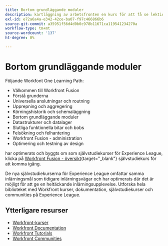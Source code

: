 ```yaml
---
title: Bortom grundläggande moduler
description: kartläggning av arbetsfronten en kurs för att få se lektionskurser
exl-id: e72a6a4a-e342-42ce-ba07-f97c466866b6
source-git-commit: a35951f56d4d0b0c978b11671ca119541234270a
workflow-type: tm+mt
source-wordcount: '137'
ht-degree: 0%

---
```


# Bortom grundläggande moduler

Följande Workfont One Learning Path:

* Välkommen till Workfront Fusion
* Förstå grunderna
* Universella anslutningar och routning
* Upprepning och aggregering
* Körningshistorik och schemaläggning
* Bortom grundläggande moduler
* Datastrukturer och datalager
* Slutliga funktionella bitar och bobs
* Felsökning och felhantering
* Workfront Fusion - administration
* Optimering och testning av design

har optimerats och byggts om som självstudiekurser för Experience League, klicka på [Workfront Fusion - översikt](https://experienceleague.adobe.com/docs/workfront-learn/tutorials-workfront/fusion/welcome-to-workfront-fusion/workfront-fusion-overview.html?lang=en){target="_blank"} självstudiekurs för att komma igång.

De nya självstudiekurserna för Experience League omfattar samma inlärningsmål som tidigare inlärningsvägar och har optimerats där det är möjligt för att ge en heltäckande inlärningsupplevelse.  Utforska hela biblioteket med Workfront kurser, dokumentation, självstudiekurser och communities på Experience League.

## Ytterligare resurser

* [Workfront-kurser](https://experienceleague.adobe.com/?lang=en&amp;Solution=Workfront#courses)
* [Workfront Documentation](https://experienceleague.adobe.com/docs/workfront.html)
* [Workfront Tutorials](https://experienceleague.adobe.com/docs/workfront-learn/tutorials-workfront/home.html)
* [Workfront Communities](https://experienceleaguecommunities.adobe.com/t5/workfront/ct-p/workfront)
